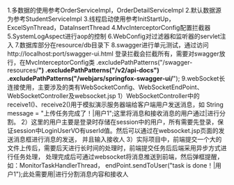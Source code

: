 1.多数据的使用参考OrderServiceImpl，OrderDetailServiceImpl
2.默认数据源为参考StudentServiceImpl
3.线程启动使用参考InitStartUp，ExcelSynThread，DataInsertThread
4.MvcInterceptorConfig配置拦截器
5.SystemLogAspect进行aop的控制
6.WebConfig对过滤器和监听器的servlet注入
7.数据库部分在resource/db目录下
8.swagger进行单元测试，通过访问http://localhost:port/swagger-ui.html
登录拦截会拦截所有，需要对swagger放行，在MvcInterceptorConfig类
.excludePathPatterns("/swagger-resources/**")
.excludePathPatterns("/v2/api-docs")
.excludePathPatterns("/webjars/springfox-swagger-ui/**");
9.webSocket长连接使用，主要涉及的类有WebSocketConfig、WebSocketEndPoint、WebSocketController及websocket.jsp
1）WebSocketController中的receive1()、receive2()用于模拟演示服务器端给客户端用户发送消息，如
String message = "上传任务完成了！|用户1";这里将消息和接收消息的用户通过|进行分割。
2）这里的用户主要是登录时存储在session中的用户，所有需要先登录，保证session中LoginUserVO有userId值。然后可以通过在websocket.jsp页面的发送消息框进行消息的发送，
并且输入接收人
3）实际项目中，前端提交一个大的文件上传后，需要后天进行长时间的处理时，前端提交任务后后端采用异步方式进行任务处理，
处理完成后可通过websocket将消息推送到前端，然后弹框提醒，如：MonitorTaskHandlerThread，
  endPoint.sendToUser("task is done！|用户1");此处需要用|进行分割消息内容和接收人
